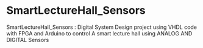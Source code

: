 # SmartLectureHall_Sensors
SmartLectureHall_Sensors : Digital System Design project using VHDL code with FPGA and Arduino  to control  A smart lecture hall using ANALOG AND DIGITAL Sensors
